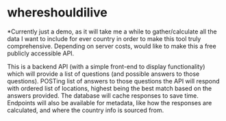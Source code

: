 # whereshouldilive

*Currently just a demo, as it will take me a while to gather/calculate all the data I want to include for ever country in order to make this tool truly comprehensive. Depending on server costs, would like to make this a free publicly accessible API.

This is a backend API (with a simple front-end to display functionality) which will provide a list of questions (and possible answers to those questions). POSTing list of answers to those questions the API will respond with ordered list of locations, highest being the best match based on the answers provided. The database will cache responses to save time. Endpoints will also be available for metadata, like how the responses are calculated, and where the country info is sourced from.

 
